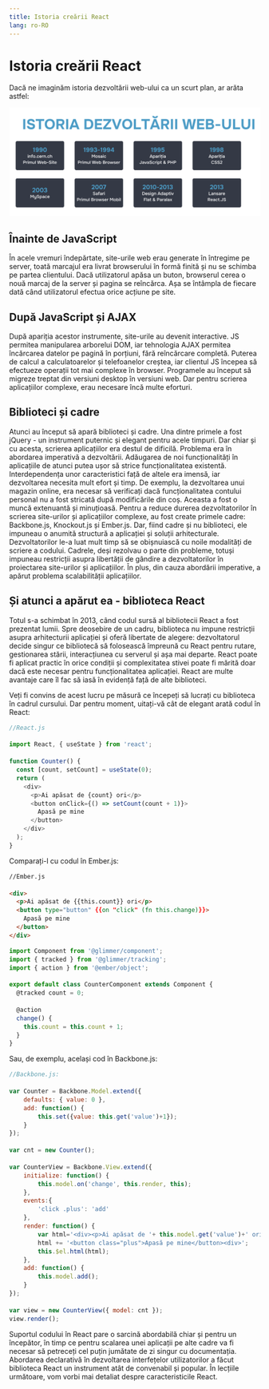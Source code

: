 ```yaml
---
title: Istoria creării React
lang: ro-RO
---
```


# Istoria creării React

Dacă ne imaginăm istoria dezvoltării web-ului ca un scurt plan, ar arăta astfel:

![Istoria creării React](../img/history.png)

## Înainte de JavaScript
În acele vremuri îndepărtate, site-urile web erau generate în întregime pe server, toată marcajul era livrat browserului în formă finită și nu se schimba pe partea clientului. Dacă utilizatorul apăsa un buton, browserul cerea o nouă marcaj de la server și pagina se reîncărca. Așa se întâmpla de fiecare dată când utilizatorul efectua orice acțiune pe site.

## După JavaScript și AJAX
După apariția acestor instrumente, site-urile au devenit interactive. JS permitea manipularea arborelui DOM, iar tehnologia AJAX permitea încărcarea datelor pe pagină în porțiuni, fără reîncărcare completă.
Puterea de calcul a calculatoarelor și telefoanelor creștea, iar clientul JS începea să efectueze operații tot mai complexe în browser. Programele au început să migreze treptat din versiuni desktop în versiuni web. Dar pentru scrierea aplicațiilor complexe, erau necesare încă multe eforturi.

## Biblioteci și cadre
Atunci au început să apară biblioteci și cadre. Una dintre primele a fost jQuery - un instrument puternic și elegant pentru acele timpuri. Dar chiar și cu acesta, scrierea aplicațiilor era destul de dificilă.
Problema era în abordarea imperativă a dezvoltării. Adăugarea de noi funcționalități în aplicațiile de atunci putea ușor să strice funcționalitatea existentă. Interdependența unor caracteristici față de altele era imensă, iar dezvoltarea necesita mult efort și timp. De exemplu, la dezvoltarea unui magazin online, era necesar să verificați dacă funcționalitatea contului personal nu a fost stricată după modificările din coș. Aceasta a fost o muncă extenuantă și minuțioasă.
Pentru a reduce durerea dezvoltatorilor în scrierea site-urilor și aplicațiilor complexe, au fost create primele cadre: Backbone.js, Knockout.js și Ember.js. Dar, fiind cadre și nu biblioteci, ele impuneau o anumită structură a aplicației și soluții arhitecturale. Dezvoltatorilor le-a luat mult timp să se obișnuiască cu noile modalități de scriere a codului. Cadrele, deși rezolvau o parte din probleme, totuși impuneau restricții asupra libertății de gândire a dezvoltatorilor în proiectarea site-urilor și aplicațiilor. În plus, din cauza abordării imperative, a apărut problema scalabilității aplicațiilor.

## Și atunci a apărut ea - biblioteca React
Totul s-a schimbat în 2013, când codul sursă al bibliotecii React a fost prezentat lumii.
Spre deosebire de un cadru, biblioteca nu impune restricții asupra arhitecturii aplicației și oferă libertate de alegere: dezvoltatorul decide singur ce bibliotecă să folosească împreună cu React pentru rutare, gestionarea stării, interacțiunea cu serverul și așa mai departe. React poate fi aplicat practic în orice condiții și complexitatea stivei poate fi mărită doar dacă este necesar pentru funcționalitatea aplicației.
React are multe avantaje care îl fac să iasă în evidență față de alte biblioteci. 

Veți fi convins de acest lucru pe măsură ce începeți să lucrați cu biblioteca în cadrul cursului. Dar pentru moment, uitați-vă cât de elegant arată codul în React:


```javascript
//React.js

import React, { useState } from 'react';

function Counter() {
  const [count, setCount] = useState(0);
  return (
    <div>
      <p>Ai apăsat de {count} ori</p>
      <button onClick={() => setCount(count + 1)}>
        Apasă pe mine
      </button>
    </div>
  );
}
```

Comparați-l cu codul în Ember.js:

```html
//Ember.js

<div>
  <p>Ai apăsat de {{this.count}} ori</p>
  <button type="button" {{on "click" (fn this.change)}}>
    Apasă pe mine
  </button>
</div>
```

```javascript
import Component from '@glimmer/component';
import { tracked } from '@glimmer/tracking';
import { action } from '@ember/object';

export default class CounterComponent extends Component {
  @tracked count = 0;

  @action
  change() {
    this.count = this.count + 1;
  }
}
```

Sau, de exemplu, același cod în Backbone.js:

```javascript
//Backbone.js:

var Counter = Backbone.Model.extend({
    defaults: { value: 0 },
    add: function() {
        this.set({value: this.get('value')+1});
    }
});

var cnt = new Counter();

var CounterView = Backbone.View.extend({
    initialize: function() {
        this.model.on('change', this.render, this);
    },
    events:{
        'click .plus': 'add'
    },
    render: function() {
        var html='<div><p>Ai apăsat de '+ this.model.get('value')+' ori</p>';
        html += '<button class="plus">Apasă pe mine</button><div>';
        this.$el.html(html);
    },
    add: function() {
        this.model.add();
    }
});

var view = new CounterView({ model: cnt });
view.render();
```

Suportul codului în React pare o sarcină abordabilă chiar și pentru un începător, în timp ce pentru scalarea unei aplicații pe alte cadre va fi necesar să petreceți cel puțin jumătate de zi singur cu documentația. Abordarea declarativă în dezvoltarea interfețelor utilizatorilor a făcut biblioteca React un instrument atât de convenabil și popular.
În lecțiile următoare, vom vorbi mai detaliat despre caracteristicile React.
